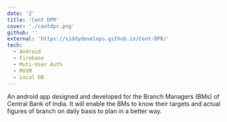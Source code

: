 ```yaml
---
date: '2'
title: 'Cent DPR'
cover: './centdpr.png'
github: ''
external: 'https://siddydevelops.github.io/Cent-DPR/'
tech:
  - Android
  - Firebase
  - Muti-User Auth
  - MVVM
  - Local DB
---
```


An android app designed and developed for the Branch Managers (BMs) of Central Bank of India. It will enable the BMs to know their targets and actual figures of branch on daily basis to plan in a better way.
